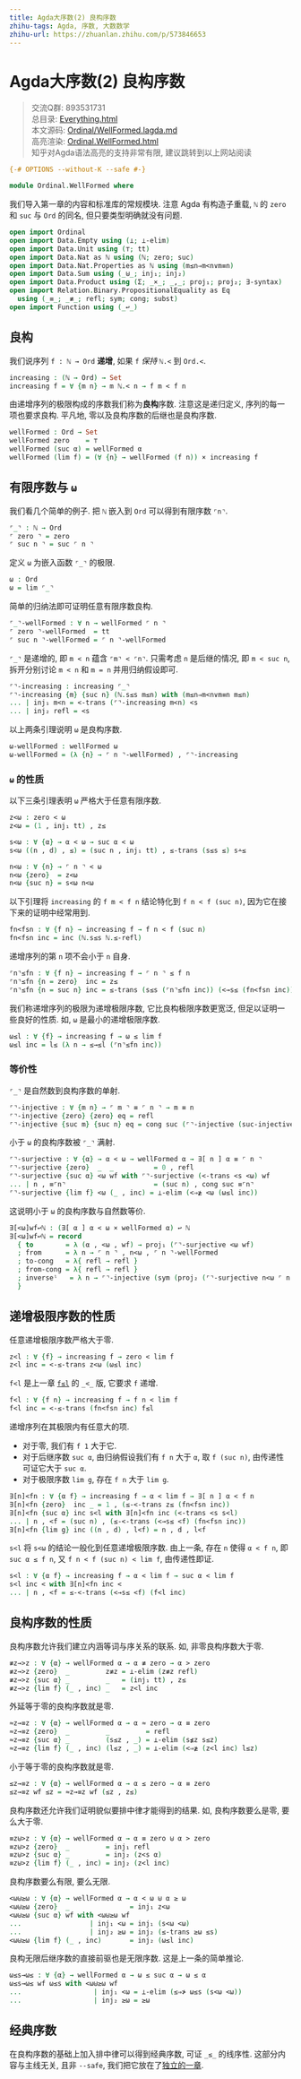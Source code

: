 ```yaml
---
title: Agda大序数(2) 良构序数
zhihu-tags: Agda, 序数, 大数数学
zhihu-url: https://zhuanlan.zhihu.com/p/573846653
---
```


# Agda大序数(2) 良构序数

> 交流Q群: 893531731  
> 总目录: [Everything.html](https://choukh.github.io/agda-lvo/Everything.html)  
> 本文源码: [Ordinal/WellFormed.lagda.md](https://github.com/choukh/agda-lvo/blob/main/src/Ordinal/WellFormed.lagda.md)  
> 高亮渲染: [Ordinal.WellFormed.html](https://choukh.github.io/agda-lvo/Ordinal.WellFormed.html)  
> 知乎对Agda语法高亮的支持非常有限, 建议跳转到以上网站阅读  

```agda
{-# OPTIONS --without-K --safe #-}

module Ordinal.WellFormed where
```

我们导入第一章的内容和标准库的常规模块. 注意 Agda 有构造子重载, `ℕ` 的 `zero` 和 `suc` 与 `Ord` 的同名, 但只要类型明确就没有问题.

```agda
open import Ordinal
open import Data.Empty using (⊥; ⊥-elim)
open import Data.Unit using (⊤; tt)
open import Data.Nat as ℕ using (ℕ; zero; suc)
open import Data.Nat.Properties as ℕ using (m≤n⇒m<n∨m≡n)
open import Data.Sum using (_⊎_; inj₁; inj₂)
open import Data.Product using (Σ; _×_; _,_; proj₁; proj₂; ∃-syntax)
open import Relation.Binary.PropositionalEquality as Eq
  using (_≡_; _≢_; refl; sym; cong; subst)
open import Function using (_↩_)
```

## 良构

我们说序列 `f : ℕ → Ord` **递增**, 如果 `f` *保持* `ℕ.<` 到 `Ord.<`.

```agda
increasing : (ℕ → Ord) → Set
increasing f = ∀ {m n} → m ℕ.< n → f m < f n
```

由递增序列的极限构成的序数我们称为**良构**序数. 注意这是递归定义, 序列的每一项也要求良构. 平凡地, 零以及良构序数的后继也是良构序数.

```agda
wellFormed : Ord → Set
wellFormed zero    = ⊤
wellFormed (suc α) = wellFormed α
wellFormed (lim f) = (∀ {n} → wellFormed (f n)) × increasing f
```

## 有限序数与 `ω`

我们看几个简单的例子. 把 `ℕ` 嵌入到 `Ord` 可以得到有限序数 `⌜n⌝`.

```agda
⌜_⌝ : ℕ → Ord
⌜ zero ⌝ = zero
⌜ suc n ⌝ = suc ⌜ n ⌝
```

定义 `ω` 为嵌入函数 `⌜_⌝` 的极限.

```agda
ω : Ord
ω = lim ⌜_⌝
```

简单的归纳法即可证明任意有限序数良构.

```agda
⌜_⌝-wellFormed : ∀ n → wellFormed ⌜ n ⌝
⌜ zero ⌝-wellFormed  = tt
⌜ suc n ⌝-wellFormed = ⌜ n ⌝-wellFormed
```

`⌜_⌝` 是递增的, 即 `m < n` 蕴含 `⌜m⌝ < ⌜n⌝`. 只需考虑 `n` 是后继的情况, 即 `m < suc n`, 拆开分别讨论 `m < n` 和 `m = n` 并用归纳假设即可.

```agda
⌜⌝-increasing : increasing ⌜_⌝
⌜⌝-increasing {m} {suc n} (ℕ.s≤s m≤n) with (m≤n⇒m<n∨m≡n m≤n)
... | inj₁ m<n = <-trans (⌜⌝-increasing m<n) <s
... | inj₂ refl = <s
```

以上两条引理说明 `ω` 是良构序数.

```agda
ω-wellFormed : wellFormed ω
ω-wellFormed = (λ {n} → ⌜ n ⌝-wellFormed) , ⌜⌝-increasing
```

### `ω` 的性质

以下三条引理表明 `ω` 严格大于任意有限序数.

```agda
z<ω : zero < ω
z<ω = (1 , inj₁ tt) , z≤

s<ω : ∀ {α} → α < ω → suc α < ω
s<ω ((n , d) , ≤) = (suc n , inj₁ tt) , ≤-trans (s≤s ≤) s∸≤

n<ω : ∀ {n} → ⌜ n ⌝ < ω
n<ω {zero}  = z<ω
n<ω {suc n} = s<ω n<ω
```

以下引理将 `increasing` 的 `f m < f n` 结论特化到 `f n < f (suc n)`, 因为它在接下来的证明中经常用到.

```agda
fn<fsn : ∀ {f n} → increasing f → f n < f (suc n)
fn<fsn inc = inc (ℕ.s≤s ℕ.≤-refl)
```

递增序列的第 `n` 项不会小于 `n` 自身.

```agda
⌜n⌝≤fn : ∀ {f n} → increasing f → ⌜ n ⌝ ≤ f n
⌜n⌝≤fn {n = zero}  inc = z≤
⌜n⌝≤fn {n = suc n} inc = ≤-trans (s≤s (⌜n⌝≤fn inc)) (<→s≤ (fn<fsn inc))
```

我们称递增序列的极限为递增极限序数, 它比良构极限序数更宽泛, 但足以证明一些良好的性质. 如, `ω` 是最小的递增极限序数.

```agda
ω≤l : ∀ {f} → increasing f → ω ≤ lim f
ω≤l inc = l≤ (λ n → ≤→≤l (⌜n⌝≤fn inc))
```

### 等价性

`⌜_⌝` 是自然数到良构序数的单射.

```agda
⌜⌝-injective : ∀ {m n} → ⌜ m ⌝ ≡ ⌜ n ⌝ → m ≡ n
⌜⌝-injective {zero} {zero} eq = refl
⌜⌝-injective {suc m} {suc n} eq = cong suc (⌜⌝-injective (suc-injective eq))
```

小于 `ω` 的良构序数被 `⌜_⌝` 满射.

```agda
⌜⌝-surjective : ∀ {α} → α < ω → wellFormed α → ∃[ n ] α ≡ ⌜ n ⌝
⌜⌝-surjective {zero}  _  _          = 0 , refl
⌜⌝-surjective {suc α} <ω wf with ⌜⌝-surjective (<-trans <s <ω) wf
... | n , ≡⌜n⌝                      = (suc n) , cong suc ≡⌜n⌝
⌜⌝-surjective {lim f} <ω (_ , inc) = ⊥-elim (<⇒≱ <ω (ω≤l inc))
```

这说明小于 `ω` 的良构序数与自然数等价.

```agda
∃[<ω]wf↩ℕ : (∃[ α ] α < ω × wellFormed α) ↩ ℕ
∃[<ω]wf↩ℕ = record
  { to        = λ (α , <ω , wf) → proj₁ (⌜⌝-surjective <ω wf)
  ; from      = λ n → ⌜ n ⌝ , n<ω , ⌜ n ⌝-wellFormed
  ; to-cong   = λ{ refl → refl }
  ; from-cong = λ{ refl → refl }
  ; inverseˡ   = λ n → ⌜⌝-injective (sym (proj₂ (⌜⌝-surjective n<ω ⌜ n ⌝-wellFormed)))
  }
```

## 递增极限序数的性质

任意递增极限序数严格大于零.

```agda
z<l : ∀ {f} → increasing f → zero < lim f
z<l inc = <-≤-trans z<ω (ω≤l inc)
```

`f<l` 是上一章 [`f≤l`](Ordinal.html#7646) 的 `_<_` 版, 它要求 `f` 递增.

```agda
f<l : ∀ {f n} → increasing f → f n < lim f
f<l inc = <-≤-trans (fn<fsn inc) f≤l
```

递增序列在其极限内有任意大的项.

- 对于零, 我们有 `f 1` 大于它.
- 对于后继序数 `suc α`, 由归纳假设我们有 `f n` 大于 `α`, 取 `f (suc n)`, 由传递性可证它大于 `suc α`.
- 对于极限序数 `lim g`, 存在 `f n` 大于 `lim g`.

```agda
∃[n]<fn : ∀ {α f} → increasing f → α < lim f → ∃[ n ] α < f n
∃[n]<fn {zero}  inc _ = 1 , (≤-<-trans z≤ (fn<fsn inc))
∃[n]<fn {suc α} inc s<l with ∃[n]<fn inc (<-trans <s s<l)
... | n , <f = (suc n) , (≤-<-trans (<→s≤ <f) (fn<fsn inc))
∃[n]<fn {lim g} inc ((n , d) , l<f) = n , d , l<f
```

`s<l` 将 `s<ω` 的结论一般化到任意递增极限序数. 由上一条, 存在 `n` 使得 `α < f n`, 即 `suc α ≤ f n`, 又 `f n < f (suc n) < lim f`, 由传递性即证.

```agda
s<l : ∀ {α f} → increasing f → α < lim f → suc α < lim f
s<l inc < with ∃[n]<fn inc <
... | n , <f = ≤-<-trans (<→s≤ <f) (f<l inc)
```

## 良构序数的性质

良构序数允许我们建立内涵等词与序关系的联系. 如, 非零良构序数大于零.

```agda
≢z→>z : ∀ {α} → wellFormed α → α ≢ zero → α > zero
≢z→>z {zero}  _         z≢z = ⊥-elim (z≢z refl)
≢z→>z {suc α} _         _   = (inj₁ tt) , z≤
≢z→>z {lim f} (_ , inc) _   = z<l inc
```

外延等于零的良构序数就是零.

```agda
≈z→≡z : ∀ {α} → wellFormed α → α ≈ zero → α ≡ zero
≈z→≡z {zero}  _         _         = refl
≈z→≡z {suc α} _         (s≤z , _) = ⊥-elim (s≰z s≤z)
≈z→≡z {lim f} (_ , inc) (l≤z , _) = ⊥-elim (<⇒≱ (z<l inc) l≤z)
```

小于等于零的良构序数就是零.

```agda
≤z→≡z : ∀ {α} → wellFormed α → α ≤ zero → α ≡ zero
≤z→≡z wf ≤z = ≈z→≡z wf (≤z , z≤)
```

良构序数还允许我们证明貌似要排中律才能得到的结果. 如, 良构序数要么是零, 要么大于零.

```agda
≡z⊎>z : ∀ {α} → wellFormed α → α ≡ zero ⊎ α > zero
≡z⊎>z {zero}  _         = inj₁ refl
≡z⊎>z {suc α} _         = inj₂ (z<s α)
≡z⊎>z {lim f} (_ , inc) = inj₂ (z<l inc)
```

良构序数要么有限, 要么无限.

```agda
<ω⊎≥ω : ∀ {α} → wellFormed α → α < ω ⊎ α ≥ ω
<ω⊎≥ω {zero}  _               = inj₁ z<ω
<ω⊎≥ω {suc α} wf with <ω⊎≥ω wf
...                 | inj₁ <ω = inj₁ (s<ω <ω)
...                 | inj₂ ≥ω = inj₂ (≤-trans ≥ω ≤s)
<ω⊎≥ω {lim f} (_ , inc)       = inj₂ (ω≤l inc)
```

良构无限后继序数的直接前驱也是无限序数. 这是上一条的简单推论.

```agda
ω≤s→ω≤ : ∀ {α} → wellFormed α → ω ≤ suc α → ω ≤ α
ω≤s→ω≤ wf ω≤s with <ω⊎≥ω wf
...                  | inj₁ <ω = ⊥-elim (≤⇒≯ ω≤s (s<ω <ω))
...                  | inj₂ ≥ω = ≥ω
```

## 经典序数

在良构序数的基础上加入排中律可以得到经典序数, 可证 `_≤_` 的线序性. 这部分内容与主线无关, 且非 `--safe`, 我们把它放在了[独立的一章](Ordinal.Classic.html).

